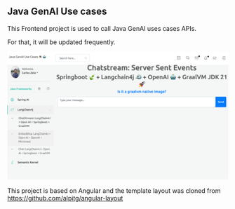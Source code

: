## Java GenAI Use cases

This Frontend project is used to call Java GenAI uses cases APIs. 

For that, it will be updated frequently.

![java-genai-frontend.png](images%2Fjava-genai-frontend.png)


This project is based on Angular and the template layout was cloned from https://github.com/alpitg/angular-layout



